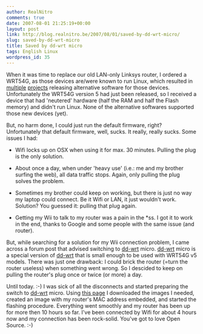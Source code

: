 ```yaml
---
author: RealNitro
comments: true
date: 2007-08-01 21:25:19+00:00
layout: post
link: http://blog.realnitro.be/2007/08/01/saved-by-dd-wrt-micro/
slug: saved-by-dd-wrt-micro
title: Saved by dd-wrt micro
tags: English Linux
wordpress_id: 35
---
```


When it was time to replace our old LAN-only Linksys router, I ordered a WRT54G, as those devices are/were known to run Linux, which resulted in [multiple](http://openwrt.org/) [projects](http://www.dd-wrt.com/) releasing alternative software for those devices. Unfortunately the WRT54G version 5 had just been released, so I received a device that had 'neutered' hardware (half the RAM and half the Flash memory) and didn't run Linux. None of the alternative softwares supported those new devices (yet).

But, no harm done, I could just run the default firmware, right? Unfortunately that default firmware, well, sucks. It really, really sucks. Some issues I had:

* Wifi locks up on OSX when using it for max. 30 minutes. Pulling the plug is the only solution.

* About once a day, when under 'heavy use' (i.e.: me and my brother surfing the web), all data traffic stops. Again, only pulling the plug solves the problem.

* Sometimes my brother could keep on working, but there is just no way my laptop could connect. Be it Wifi or LAN, it just wouldn't work. Solution? You guessed it: pulling that plug again.

* Getting my Wii to talk to my router was a pain in the *ss. I got it to work in the end, thanks to Google and some people with the same issue (and router).

But, while searching for a solution for my Wii connection problem, I came across a forum post that advised switching to [dd-wrt](http://www.dd-wrt.com/) micro. [dd-wrt](http://www.dd-wrt.com/) micro is a special version of [dd-wrt](http://www.dd-wrt.com/) that is small enough to be used with WRT54G v5 models. There was just one drawback: I could brick the router (=turn the router useless) when something went wrong. So I descided to keep on pulling the router's plug once or twice (or more) a day.

Until today. :-) I was sick of all the disconnects and started preparing the switch to [dd-wrt](http://www.dd-wrt.com/) micro. Using [this page](http://www.bitsum.com/openwiking/owbase/ow.asp?WRT54G5_CFE) I downloaded the images I needed, created an image with my router's MAC address embedded, and started the flashing procedure. Everything went smoothly and my router has been up for more then 10 hours so far. I've been connected by Wifi for about 4 hours now and my connection has been rock-solid. You've got to love Open Source. :-)
